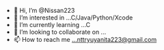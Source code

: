 - 👋 Hi, I’m @Nissan223
- 👀 I’m interested in ...C/Java/Python/Xcode
- 🌱 I’m currently learning ...C
- 💞️ I’m looking to collaborate on ...
- 📫 How to reach me ...nttryuyanita223@gmail.com

<!---
Nissan223/Nissan223 is a ✨ special ✨ repository because its `README.md` (this file) appears on your GitHub profile.
You can click the Preview link to take a look at your changes.
--->
